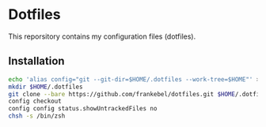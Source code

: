 # Dotfiles

This reporsitory contains my configuration files (dotfiles).

## Installation

```bash
echo 'alias config="git --git-dir=$HOME/.dotfiles --work-tree=$HOME"' >> $HOME/.bashrc
mkdir $HOME/.dotfiles
git clone --bare https://github.com/frankebel/dotfiles.git $HOME/.dotfiles
config checkout
config config status.showUntrackedFiles no
chsh -s /bin/zsh
```
